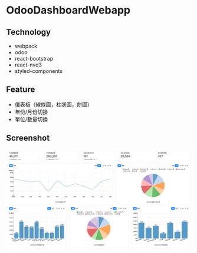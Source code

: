 # OdooDashboardWebapp

## Technology

- webpack
- odoo
- react-bootstrap
- react-nvd3
- styled-components

## Feature

- 儀表板（線條圖，柱狀圖，餅圖）
- 年份/月份切換
- 單位/數量切換

## Screenshot

![Screenshot](screenshot.png)
